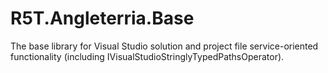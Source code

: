 # R5T.Angleterria.Base
The base library for Visual Studio solution and project file service-oriented functionality (including IVisualStudioStringlyTypedPathsOperator).
